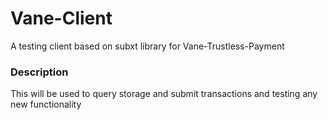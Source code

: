 # Vane-Client
A testing client based on subxt library for Vane-Trustless-Payment

### Description
This will be used to query storage and submit transactions and testing any new functionality
